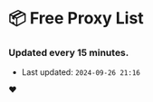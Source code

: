 # :package: Free Proxy List
### Updated every 15 minutes.

- Last updated: `2024-09-26 21:16`

:heart:
